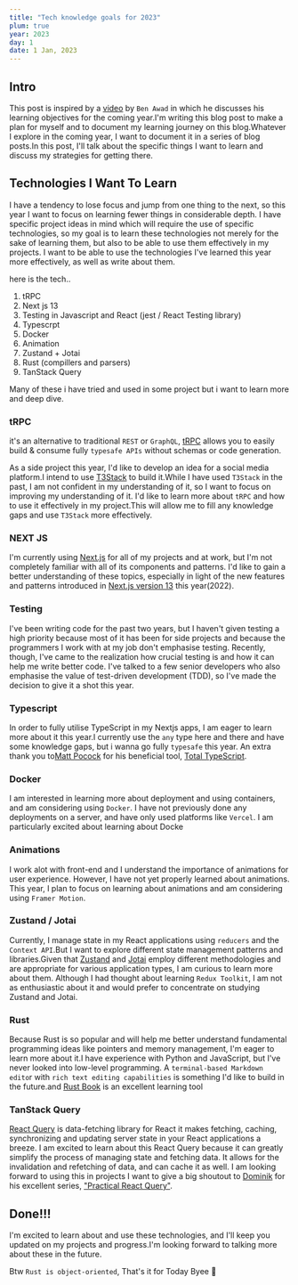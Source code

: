 ```yaml
---
title: "Tech knowledge goals for 2023"
plum: true
year: 2023
day: 1
date: 1 Jan, 2023
---
```


## Intro

This post is inspired by a [video](https://www.youtube.com/watch?v=dCCaYEG5KeA&ab_channel=BenAwad) by `Ben Awad` in which he discusses his learning objectives for the coming year.I'm writing this blog post to make a plan for myself and to document my learning journey on this blog.Whatever I explore in the coming year, I want to document it in a series of blog posts.In this post, I'll talk about the specific things I want to learn and discuss my strategies for getting there.

## Technologies I Want To Learn

I have a tendency to lose focus and jump from one thing to the next, so this year I want to focus on learning fewer things in considerable depth.
I have specific project ideas in mind which will require the use of specific technologies, so my goal is to learn these technologies not merely for the sake of learning them, but also to be able to use them effectively in my projects.
I want to be able to use the technologies I've learned this year more effectively, as well as write about them.

here is the tech..

1. tRPC
2. Next js 13
3. Testing in Javascript and React (jest / React Testing library)
4. Typescrpt
5. Docker
6. Animation
7. Zustand + Jotai
8. Rust (compillers and parsers)
9. TanStack Query

Many of these i have tried and used in some project but i want to learn more and deep dive.

### tRPC

it's an alternative to traditional `REST` or `GraphQL`, [tRPC](https://trpc.io/docs) allows you to easily build & consume fully `typesafe APIs` without schemas or code generation.

As a side project this year, I'd like to develop an idea for a social media platform.I intend to use [T3Stack](https://create.t3.gg/) to build it.While I have used `T3Stack` in the past, I am not confident in my understanding of it, so I want to focus on improving my understanding of it. I'd like to learn more about `tRPC` and how to use it effectively in my project.This will allow me to fill any knowledge gaps and use `T3Stack` more effectively.

### NEXT JS

I'm currently using [Next.js](https://nextjs.org/docs/getting-started) for all of my projects and at work, but I'm not completely familiar with all of its components and patterns.
I'd like to gain a better understanding of these topics, especially in light of the new features and patterns introduced in [Next.js version 13](https://beta.nextjs.org/docs/upgrade-guide) this year(2022).

### Testing

I've been writing code for the past two years, but I haven't given testing a high priority because most of it has been for side projects and because the programmers I work with at my job don't emphasise testing.
Recently, though, I've came to the realization how crucial testing is and how it can help me write better code.
I've talked to a few senior developers who also emphasise the value of test-driven development (TDD), so I've made the decision to give it a shot this year.

### Typescript

In order to fully utilise TypeScript in my Nextjs apps, I am eager to learn more about it this year.I currently use the `any` type here and there and have some knowledge gaps, but i wanna go fully `typesafe` this year. An extra thank you to[Matt Pocock](https://twitter.com/mattpocockuk?ref_src=twsrc%5Egoogle%7Ctwcamp%5Eserp%7Ctwgr%5Eauthor) for his beneficial tool, [Total TypeScript](https://www.totaltypescript.com/).

### Docker

I am interested in learning more about deployment and using containers, and am considering using `Docker`. I have not previously done any deployments on a server, and have only used platforms like `Vercel`. I am particularly excited about learning about Docke

### Animations

I work alot with front-end and I understand the importance of animations for user experience. However, I have not yet properly learned about animations. This year, I plan to focus on learning about animations and am considering using `Framer Motion`.

### Zustand / Jotai

Currently, I manage state in my React applications using `reducers` and the `Context API`.But I want to explore different state management patterns and libraries.Given that [Zustand](https://github.com/pmndrs/zustand) and [Jotai](https://jotai.org/) employ different methodologies and are appropriate for various application types, I am curious to learn more about them.
Although I had thought about learning `Redux Toolkit`, I am not as enthusiastic about it and would prefer to concentrate on studying Zustand and Jotai.

### Rust

Because Rust is so popular and will help me better understand fundamental programming ideas like pointers and memory management, I'm eager to learn more about it.I have experience with Python and JavaScript, but I've never looked into low-level programming.
A `terminal-based Markdown edito`r with `rich text editing capabilities` is something I'd like to build in the future.and [Rust Book](https://doc.rust-lang.org/book/) is an excellent learning tool

### TanStack Query

[React Query](https://tanstack.com/query/v4/docs/react/overview#motivation) is data-fetching library for React it makes fetching, caching, synchronizing and updating server state in your React applications a breeze.
I am excited to learn about this React Query because it can greatly simplify the process of managing state and fetching data. It allows for the invalidation and refetching of data, and can cache it as well. I am looking forward to using this in projects
I want to give a big shoutout to [Dominik](https://twitter.com/tkdodo) for his excellent series, ["Practical React Query"](https://tkdodo.eu/blog/practical-react-query).

## Done!!!

I'm excited to learn about and use these technologies, and I'll keep you updated on my projects and progress.I'm looking forward to talking more about these in the future.

Btw `Rust is object-oriented`, That's it for Today Byee 👋
